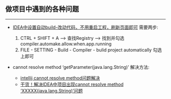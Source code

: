 ## 做项目中遇到的各种问题
---
* [IDEA中设置自动build-改动代码，不用重启工程，刷新页面即可](https://blog.csdn.net/asdfghjklor/article/details/79083511)
  需要两步:
  1. CTRL + SHIFT + A --> 查找Registry --> 找到并勾选compiler.automake.allow.when.app.running
  2. FILE - SETTING - Build - Compiler - bulid project automatically  勾选上即可

* cannot resolve method ‘getParameter(java.lang.String)’
  解决方法: 
  * [intellij cannot resolve method问题解决](https://blog.csdn.net/wanqiuyi3357/article/details/71634707)
  * [干货！解决IDEA中项目出现cannot resolve method ‘XXXXX(java.lang.String)’问题](https://blog.csdn.net/weixin_39208819/article/details/82320818)
  

